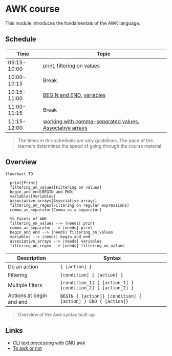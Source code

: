 # AWK course

This module introduces the fundamentals of the AWK language.

## Schedule

Time          | Topic
--------------|-------------------------------
09:15-10:00   | [print](print.md), [filtering on values](filtering_on_values.md)
10:00-10:15   | Break
10:15-11:00   | [BEGIN and END](begin_and_end.md), [variables](variables.md)
11:00-11:15   | Break
11:15-12:00   | [working with comma-separated values](working_with_csvs.md), [Associative arrays](associative_arrays.md)

> The times in this schedules are only guidelines.
> The pace of the learners determines the speed of
> going through the course material.

## Overview

```mermaid
flowchart TD

  print[Print]
  filtering_on_values[Filtering on values]
  begin_and_end[BEGIN and END]
  variables[Variables]
  associative_arrays[Associative arrays]
  filtering_on_regex[Filtering on regular expressions]
  comma_as_separator[Comma as a separator]

  %% Facets of AWK
  filtering_on_values --> |needs| print
  comma_as_separator --> |needs| print
  begin_and_end --> |needs| filtering_on_values
  variables --> |needs| begin_and_end
  associative_arrays --> |needs| variables
  filtering_on_regex --> |needs| filtering_on_values
```

<!-- markdownlint-disable MD013 --><!-- Tables cannot be split up over lines, hence will break 80 characters per line -->

Description              |Syntax
-------------------------|---------------------
Do an action             |`{ [action] }`
Filtering                |`[condition] { [action] }`
Multiple filters         |`[condition_1] { [action_1] } [condition_2] { [action_2] }`
Actions at begin and end |`BEGIN { [action]} [condition] { [action] } END { [action]}`

<!-- markdownlint-enable MD013 -->

> Overview of the Awk syntax built-up

## Links

- [CLI text processing with GNU awk](https://learnbyexample.github.io/learn_gnuawk/)
- [To awk or not](https://pmitev.github.io/to-awk-or-not)
